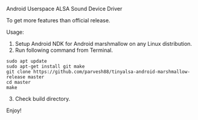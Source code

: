 Android Userspace ALSA Sound Device Driver

To get more features than official release.

Usage:

1. Setup Android NDK for Android marshmallow on any Linux distribution.
2. Run following command from Terminal.
``` 
sudo apt update 
sudo apt-get install git make
git clone https://github.com/parvesh88/tinyalsa-android-marshmallow-release master
cd master
make 
```
3. Check build directory.

Enjoy! 
